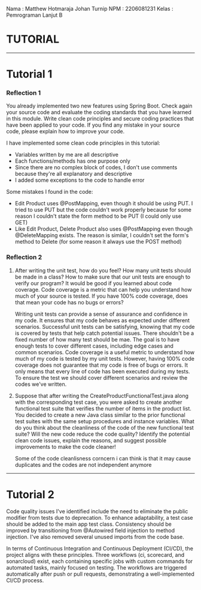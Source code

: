 Nama    : Matthew Hotmaraja Johan Turnip
NPM     : 2206081231
Kelas   : Pemrograman Lanjut B

# TUTORIAL

---
# Tutorial 1

### Reflection 1

You already implemented two new features using Spring Boot. Check again your source code and evaluate the coding standards that you have learned in this module. Write clean code principles and secure coding practices that have been applied to your code.  If you find any mistake in your source code, please explain how to improve your code.

I have implemented some clean code principles in this tutorial:
- Variables written by me are all descriptive
- Each functions/methods has one purpose only
- Since there are no complex block of codes, I don't use comments because they're all explanatory and descriptive
- I added some exceptions to the code to handle error

Some mistakes I found in the code:
- Edit Product uses @PostMapping, even though it should be using PUT. I tried to use PUT but the code couldn't work properly because for some reason I couldn't state the form method to be PUT (I could only use GET)
- Like Edit Product, Delete Product also uses @PostMapping even though @DeleteMapping exists. The reason is similar, I couldn't set the form's method to Delete (for some reason it always use the POST method)

### Reflection 2
1. After writing the unit test, how do you feel? How many unit tests should be made in a class? How to make sure that our unit tests are enough to verify our program? It would be good if you learned about code coverage. Code coverage is a metric that can help you understand how much of your source is tested. If you have 100% code coverage, does that mean your code has no bugs or errors? 

   Writing unit tests can provide a sense of assurance and confidence in my code. It ensures that my code behaves as expected under different scenarios. Successful unit tests can be satisfying, knowing that my code is covered by tests that help catch potential issues. There shouldn't be a fixed number of how many test should be mae. The goal is to have enough tests to cover different cases, including edge cases and common scenarios. Code coverage is a useful metric to understand how much of my code is tested by my unit tests. However, having 100% code coverage does not guarantee that my code is free of bugs or errors. It only means that every line of code has been executed during my tests. To ensure the test we should cover different scenarios and review the codes we've written.

2. Suppose that after writing the CreateProductFunctionalTest.java along with the corresponding test case, you were asked to create another functional test suite that verifies the number of items in the product list. You decided to create a new Java class similar to the prior functional test suites with the same setup procedures and instance variables.
   What do you think about the cleanliness of the code of the new functional test suite? Will the new code reduce the code quality? Identify the potential clean code issues, explain the reasons, and suggest possible improvements to make the code cleaner! 

    Some of the code cleanlisness corncern i can think is that it may cause duplicates and the codes are not independent anymore

---
# Tutorial 2
Code quality issues I've identified include the need to eliminate the public modifier from tests due to deprecation. To enhance adaptability, a test case should be added to the main app test class. Consistency should be improved by transitioning from @Autowired field injection to method injection. I've also removed several unused imports from the code base.

In terms of Continuous Integration and Continuous Deployment (CI/CD), the project aligns with these principles. Three workflows (ci, scorecard, and sonarcloud) exist, each containing specific jobs with custom commands for automated tasks, mainly focused on testing. The workflows are triggered automatically after push or pull requests, demonstrating a well-implemented CI/CD process.